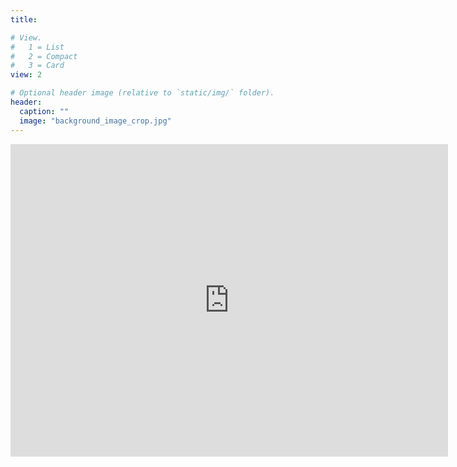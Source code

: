 ```yaml
---
title:

# View.
#   1 = List
#   2 = Compact
#   3 = Card
view: 2

# Optional header image (relative to `static/img/` folder).
header:
  caption: ""
  image: "background_image_crop.jpg"
---
```


</header>
<div class="googleCalendar">
 <iframe src="https://calendar.google.com/calendar/embed?src=sorbaathens%40gmail.com&ctz=America%2FNew_York" style="border: 0" width="700" height="500" frameborder="0" scrolling="no"></iframe>
</div>
<footer>
